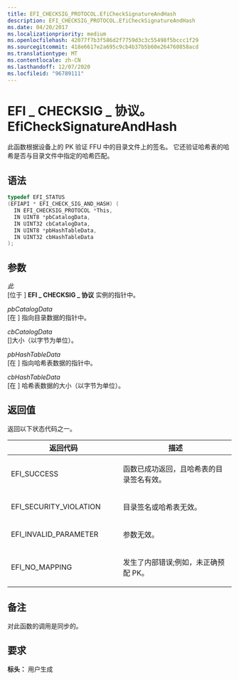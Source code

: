 ```yaml
---
title: EFI_CHECKSIG_PROTOCOL.EfiCheckSignatureAndHash
description: EFI_CHECKSIG_PROTOCOL.EfiCheckSignatureAndHash
ms.date: 04/20/2017
ms.localizationpriority: medium
ms.openlocfilehash: 42077f7b3f586d2f7759d3c3c55498f5bccc1f29
ms.sourcegitcommit: 418e6617e2a695c9cb4b37b5b60e264760858acd
ms.translationtype: MT
ms.contentlocale: zh-CN
ms.lasthandoff: 12/07/2020
ms.locfileid: "96789111"
---
```

# <a name="efi_checksig_protocolefichecksignatureandhash"></a>EFI \_ CHECKSIG \_ 协议。EfiCheckSignatureAndHash


此函数根据设备上的 PK 验证 FFU 中的目录文件上的签名。 它还验证哈希表的哈希是否与目录文件中指定的哈希匹配。

## <a name="syntax"></a>语法


```cpp
typedef EFI_STATUS
(EFIAPI * EFI_CHECK_SIG_AND_HASH) (
  IN EFI_CHECKSIG_PROTOCOL *This,
  IN UINT8 *pbCatalogData,
  IN UINT32 cbCatalogData,
  IN UINT8 *pbHashTableData,
  IN UINT32 cbHashTableData
);
```

## <a name="parameters"></a>参数


<a href="" id="this"></a>*此*  
\[位于 \] **EFI \_ CHECKSIG \_ 协议** 实例的指针中。

<a href="" id="pbcatalogdata"></a>*pbCatalogData*  
\[在 \] 指向目录数据的指针中。

<a href="" id="cbcatalogdata"></a>*cbCatalogData*  
\[\]大小（以字节为单位）。

<a href="" id="pbhashtabledata"></a>*pbHashTableData*  
\[在 \] 指向哈希表数据的指针中。

<a href="" id="cbhashtabledata"></a>*cbHashTableData*  
\[在 \] 哈希表数据的大小（以字节为单位）。

## <a name="return-value"></a>返回值


返回以下状态代码之一。

<table>
<colgroup>
<col width="50%" />
<col width="50%" />
</colgroup>
<thead>
<tr class="header">
<th>返回代码</th>
<th>描述</th>
</tr>
</thead>
<tbody>
<tr class="odd">
<td><p>EFI_SUCCESS</p></td>
<td><p>函数已成功返回，且哈希表的目录签名有效。</p></td>
</tr>
<tr class="even">
<td><p>EFI_SECURITY_VIOLATION</p></td>
<td><p>目录签名或哈希表无效。</p></td>
</tr>
<tr class="odd">
<td><p>EFI_INVALID_PARAMETER</p></td>
<td><p>参数无效。</p></td>
</tr>
<tr class="even">
<td><p>EFI_NO_MAPPING</p></td>
<td><p>发生了内部错误;例如，未正确预配 PK。</p></td>
</tr>
</tbody>
</table>

 

## <a name="remarks"></a>备注


对此函数的调用是同步的。

## <a name="requirements"></a>要求


**标头：** 用户生成

 

 




